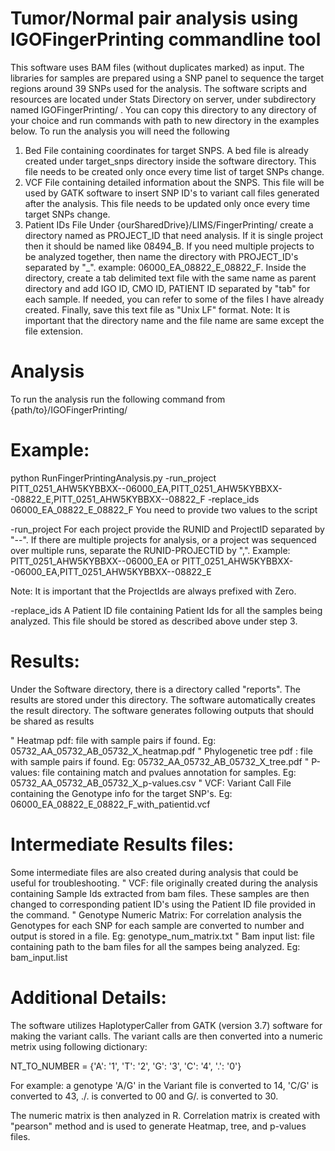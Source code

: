 # Tumor/Normal pair analysis using IGOFingerPrinting commandline tool

This software uses BAM files (without duplicates marked) as input. The libraries for samples are prepared using a SNP panel to sequence the target regions around 39 SNPs used for the analysis.  The software scripts and resources are located under Stats Directory on server, under subdirectory named IGOFingerPrinting/ . You can copy this directory to any directory of your choice and run commands with path to new directory in the examples below. To run the analysis you will need the following

1.	Bed File containing coordinates for target SNPS. A bed file is already created under  target_snps directory inside the software directory. This file needs to be created only once every time list of target SNPs change.
2.	VCF File containing detailed information about the SNPS. This file will be used by GATK software to insert SNP ID's to variant call files generated after the analysis. This file needs to be updated only once every time target SNPs change.
3.	Patient IDs File Under {ourSharedDrive}/LIMS/FingerPrinting/  create a directory named as PROJECT_ID that need analysis. If it is single project then it should be named like 08494_B. If you need multiple projects to be analyzed together, then name the directory with PROJECT_ID's separated by "_". 
example: 06000_EA_08822_E_08822_F. 
Inside the directory, create a tab delimited text file with the same name as parent directory and add IGO ID, CMO ID, PATIENT ID separated by "tab" for each sample. If needed, you can refer to some of the files I have already created. Finally, save this text file as "Unix LF" format. 
Note: It is important that the directory name and the file name are same except the file extension.

# Analysis

To run the analysis run the following command from {path/to}/IGOFingerPrinting/

# Example:
python RunFingerPrintingAnalysis.py -run_project PITT_0251_AHW5KYBBXX--06000_EA,PITT_0251_AHW5KYBBXX--08822_E,PITT_0251_AHW5KYBBXX--08822_F -replace_ids 06000_EA_08822_E_08822_F
You need to provide two values to the script

-run_project 	For each project provide the RUNID and ProjectID separated by "--". If there are multiple projects for analysis, or a project was sequenced over multiple runs, separate the RUNID-PROJECTID by ",".
	Example:  PITT_0251_AHW5KYBBXX--06000_EA
or
	PITT_0251_AHW5KYBBXX--06000_EA,PITT_0251_AHW5KYBBXX--08822_E
	
Note: It is important that the ProjectIds are always prefixed with Zero.

-replace_ids 	A Patient ID file containing Patient Ids for all the samples being analyzed. This file should be stored as described above under step 3.


# Results:

Under the Software directory, there is a directory called "reports". The results are stored under this directory. The software automatically creates the result directory. The software generates following outputs that should be shared as results

"	Heatmap pdf: file with sample pairs if found. 
Eg: 05732_AA_05732_AB_05732_X_heatmap.pdf
"	Phylogenetic tree pdf : file with sample pairs if found.
Eg: 05732_AA_05732_AB_05732_X_tree.pdf
"	P-values: file containing match and pvalues annotation for samples.
Eg: 05732_AA_05732_AB_05732_X_p-values.csv
"	VCF: Variant Call File containing the Genotype info for the target SNP's.
Eg: 06000_EA_08822_E_08822_F_with_patientid.vcf

# Intermediate Results files:

Some intermediate files are also created during analysis that could be useful for troubleshooting. 
"	VCF: file originally created during the analysis containing Sample Ids extracted from bam files. These samples are then changed to corresponding patient ID's using the Patient ID file provided in the command.
"	Genotype Numeric Matrix: For correlation analysis the Genotypes for each SNP for each sample are converted to number and output is stored in a file. Eg: genotype_num_matrix.txt 
"	Bam input list: file containing path to the bam files for all the sampes being analyzed. Eg: bam_input.list

# Additional Details:

The software utilizes HaplotyperCaller from GATK (version 3.7) software for making the variant calls. The variant calls are then converted into a numeric metrix using following dictionary:

NT_TO_NUMBER = {'A': '1', 'T': '2', 'G': '3', 'C': '4', '.': '0'}

For example: a genotype 'A/G' in the Variant file is converted to 14, 'C/G' is converted to 43, ./. is converted to 00 and G/. is converted to 30. 

The numeric matrix is then analyzed in R. Correlation matrix is created with "pearson" method and is used to generate Heatmap, tree, and p-values files.








